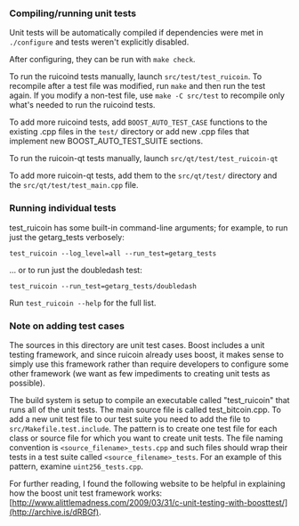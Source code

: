 ### Compiling/running unit tests

Unit tests will be automatically compiled if dependencies were met in `./configure`
and tests weren't explicitly disabled.

After configuring, they can be run with `make check`.

To run the ruicoind tests manually, launch `src/test/test_ruicoin`. To recompile
after a test file was modified, run `make` and then run the test again. If you
modify a non-test file, use `make -C src/test` to recompile only what's needed
to run the ruicoind tests.

To add more ruicoind tests, add `BOOST_AUTO_TEST_CASE` functions to the existing
.cpp files in the `test/` directory or add new .cpp files that
implement new BOOST_AUTO_TEST_SUITE sections.

To run the ruicoin-qt tests manually, launch `src/qt/test/test_ruicoin-qt`

To add more ruicoin-qt tests, add them to the `src/qt/test/` directory and
the `src/qt/test/test_main.cpp` file.

### Running individual tests

test_ruicoin has some built-in command-line arguments; for
example, to run just the getarg_tests verbosely:

    test_ruicoin --log_level=all --run_test=getarg_tests

... or to run just the doubledash test:

    test_ruicoin --run_test=getarg_tests/doubledash

Run `test_ruicoin --help` for the full list.

### Note on adding test cases

The sources in this directory are unit test cases.  Boost includes a
unit testing framework, and since ruicoin already uses boost, it makes
sense to simply use this framework rather than require developers to
configure some other framework (we want as few impediments to creating
unit tests as possible).

The build system is setup to compile an executable called "test_ruicoin"
that runs all of the unit tests.  The main source file is called
test_bitcoin.cpp. To add a new unit test file to our test suite you need
to add the file to `src/Makefile.test.include`. The pattern is to create
one test file for each class or source file for which you want to create
unit tests.  The file naming convention is `<source_filename>_tests.cpp`
and such files should wrap their tests in a test suite
called `<source_filename>_tests`. For an example of this pattern,
examine `uint256_tests.cpp`.

For further reading, I found the following website to be helpful in
explaining how the boost unit test framework works:
[http://www.alittlemadness.com/2009/03/31/c-unit-testing-with-boosttest/](http://archive.is/dRBGf).
